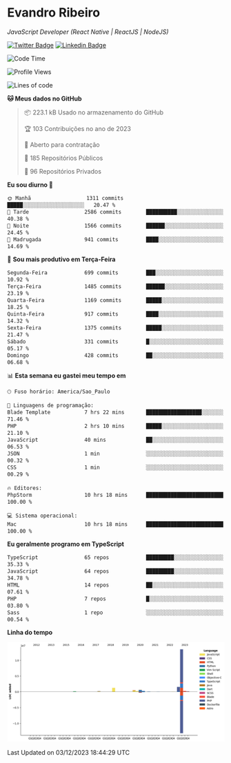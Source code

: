 # Evandro **Ribeiro**

*JavaScript Developer (React Native | ReactJS | NodeJS)*

[![Twitter Badge](https://img.shields.io/badge/-@ribeiroevandro-201B2D?style=flat-square&labelColor=201B2D&logo=twitter&logoColor=white&link=https://twitter.com/ribeiroevandro)](https://twitter.com/ribeiroevandro) 
[![Linkedin Badge](https://img.shields.io/badge/-Evandro%20Ribeiro-201B2D?style=flat-square&logo=Linkedin&logoColor=white&link=https://www.linkedin.com/in/ribeiroevandro)](https://www.linkedin.com/in/ribeiroevandro) 


<!--START_SECTION:waka-->
![Code Time](http://img.shields.io/badge/Code%20Time-3%2C562%20hrs%2014%20mins-blue)

![Profile Views](http://img.shields.io/badge/Visualizac%C3%B5es%20do%20perfil-0-blue)

![Lines of code](https://img.shields.io/badge/Desde%20o%20Hello%20World%20eu%20escrevi-18.7%20million%20linhas%20de%20c%C3%B3digo-blue)

**🐱 Meus dados no GitHub** 

> 📦 223.1 kB Usado no armazenamento do GitHub 
 > 
> 🏆 103 Contribuições no ano de 2023
 > 
> 💼 Aberto para contratação
 > 
> 📜 185 Repositórios Públicos 
 > 
> 🔑 96 Repositórios Privados 
 > 
**Eu sou diurno 🐤** 

```text
🌞 Manhã                  1311 commits        █████░░░░░░░░░░░░░░░░░░░░   20.47 % 
🌆 Tarde                  2586 commits        ██████████░░░░░░░░░░░░░░░   40.38 % 
🌃 Noite                  1566 commits        ██████░░░░░░░░░░░░░░░░░░░   24.45 % 
🌙 Madrugada              941 commits         ████░░░░░░░░░░░░░░░░░░░░░   14.69 % 
```
📅 **Sou mais produtivo em Terça-Feira** 

```text
Segunda-Feira            699 commits         ███░░░░░░░░░░░░░░░░░░░░░░   10.92 % 
Terça-Feira              1485 commits        ██████░░░░░░░░░░░░░░░░░░░   23.19 % 
Quarta-Feira             1169 commits        █████░░░░░░░░░░░░░░░░░░░░   18.25 % 
Quinta-Feira             917 commits         ████░░░░░░░░░░░░░░░░░░░░░   14.32 % 
Sexta-Feira              1375 commits        █████░░░░░░░░░░░░░░░░░░░░   21.47 % 
Sábado                   331 commits         █░░░░░░░░░░░░░░░░░░░░░░░░   05.17 % 
Domingo                  428 commits         ██░░░░░░░░░░░░░░░░░░░░░░░   06.68 % 
```


📊 **Esta semana eu gastei meu tempo em** 

```text
🕑︎ Fuso horário: America/Sao_Paulo

💬 Linguagens de programação: 
Blade Template           7 hrs 22 mins       ██████████████████░░░░░░░   71.46 % 
PHP                      2 hrs 10 mins       █████░░░░░░░░░░░░░░░░░░░░   21.10 % 
JavaScript               40 mins             ██░░░░░░░░░░░░░░░░░░░░░░░   06.53 % 
JSON                     1 min               ░░░░░░░░░░░░░░░░░░░░░░░░░   00.32 % 
CSS                      1 min               ░░░░░░░░░░░░░░░░░░░░░░░░░   00.29 % 

🔥 Editores: 
PhpStorm                 10 hrs 18 mins      █████████████████████████   100.00 % 

💻 Sistema operacional: 
Mac                      10 hrs 18 mins      █████████████████████████   100.00 % 
```

**Eu geralmente programo em TypeScript** 

```text
TypeScript               65 repos            █████████░░░░░░░░░░░░░░░░   35.33 % 
JavaScript               64 repos            █████████░░░░░░░░░░░░░░░░   34.78 % 
HTML                     14 repos            ██░░░░░░░░░░░░░░░░░░░░░░░   07.61 % 
PHP                      7 repos             █░░░░░░░░░░░░░░░░░░░░░░░░   03.80 % 
Sass                     1 repo              ░░░░░░░░░░░░░░░░░░░░░░░░░   00.54 % 
```



**Linha do tempo**

![Lines of Code chart](https://raw.githubusercontent.com/ribeiroevandro/ribeiroevandro/main/assets/bar_graph.png)


 Last Updated on 03/12/2023 18:44:29 UTC
<!--END_SECTION:waka-->
